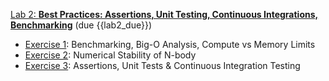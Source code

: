 [Lab 2: **Best Practices:  Assertions, Unit Testing, Continuous Integrations, Benchmarking**](https://github.com/PsuAstro528/lab2-start)
(due {{lab2_due}}) 
- [Exercise 1](https://psuastro528.github.io/lab2-start/ex1.html): Benchmarking, Big-O Analysis, Compute vs Memory Limits
- [Exercise 2](https://psuastro528.github.io/lab2-start/ex2.html): Numerical Stability of N-body
- [Exercise 3](https://psuastro528.github.io/lab2-start/ex3.html): Assertions, Unit Tests & Continuous Integration Testing
